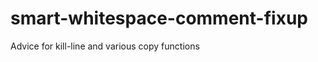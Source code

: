 smart-whitespace-comment-fixup
==============================

Advice for kill-line and various copy functions 
